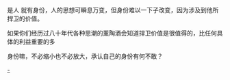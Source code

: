 
是人 就有身份，人的思想可瞬息万变，但身份难以一下子改变，因为涉及到他所捍卫的价值。

如果你们经历过八十年代各种思潮的薰陶酒会知道捍卫价值是很值得的，比任何具体的利益重要的多

身份嘛，不必缩小也不必放大，承认自己的身份有何不敢？

[-](http://thomas-008.blogspot.com/2017/06/3.html#身份涉及到你捍卫的价值。你捍卫的价值是自己选择的，那么你的身份就是自己选择的)
